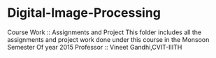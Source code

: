 # Digital-Image-Processing
Course Work :: Assignments and Project
This folder includes all the assignments and project work done under this course in the Monsoon Semester Of year 2015
Professor :: Vineet Gandhi,CVIT-IIITH
